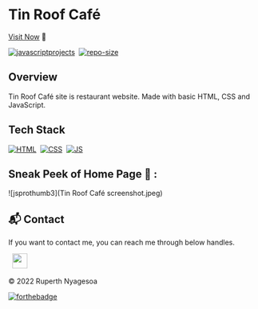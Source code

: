 # Tin Roof Café
[Visit Now](https://ruperthnyagesoa.github.io/TinRoofCafé/) 🚀

[![javascriptprojects](https://img.shields.io/website-up-down-green-red/http/shields.io.svg?color=blue)](https://ruperthnyagesoa.github.io/TinRoofCafé/)&nbsp;
[![repo-size](https://img.shields.io/github/repo-size/ruperthnyagesoa/TinRoofCafé)](https://github.com/ruperthnyagesoa/TinRoofCafé)

## Overview
Tin Roof Café site is restaurant website.
Made with basic HTML, CSS and JavaScript.

## Tech Stack
[![HTML](https://img.shields.io/badge/html5%20-%23E34F26.svg?&style=for-the-badge&logo=html5&logoColor=white)](https://github.com/ruperthnyagesoa/TinRoofCafé/search?l=html)&nbsp;
[![CSS](https://img.shields.io/badge/css3%20-%231572B6.svg?&style=for-the-badge&logo=css3&logoColor=white)](https://github.com/ruperthnyagesoa/TinRoofCafésearch?l=css)&nbsp;
[![JS](https://img.shields.io/badge/javascript%20-%23323330.svg?&style=for-the-badge&logo=javascript&logoColor=%23F7DF1E)](https://github.com/ruperthnyagesoa/TinRoofCafé/search?l=javascript)

## Sneak Peek of Home Page 🙈 :
![jsprothumb3](Tin Roof Café screenshot.jpeg)


<h2>📬 Contact</h2>

If you want to contact me, you can reach me through below handles.

&nbsp;&nbsp;<a href="https://www.linkedin.com/in/ruperth-nyagesoa/"><img src="https://www.felberpr.com/wp-content/uploads/linkedin-logo.png" width="30"></img></a>

© 2022 Ruperth Nyagesoa


[![forthebadge](https://forthebadge.com/images/badges/built-with-love.svg)](https://forthebadge.com)

